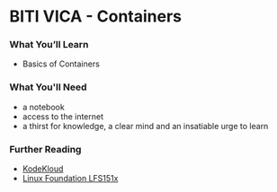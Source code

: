 # BITI VICA - Containers

### What You’ll Learn

- Basics of Containers

### What You'll Need

- a notebook
- access to the internet
- a thirst for knowledge, a clear mind and an insatiable urge to learn

### Further Reading

- [KodeKloud](https://kodekloud.com/)
- [Linux Foundation LFS151x](https://training.linuxfoundation.org/training/introduction-to-cloud-infrastructure-technologies/)